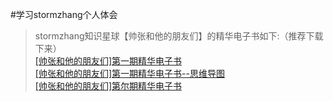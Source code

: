 
#学习stormzhang个人体会

> stormzhang知识星球【帅张和他的朋友们】的精华电子书如下:（推荐下载下来）  
> [[帅张和他的朋友们]第一期精华电子书](https://github.com/floatLig/Learn-Inbox/blob/master/%E5%AD%A6%E4%B9%A0stromzhang%E7%9A%84%E4%B8%80%E4%BA%9B%E4%BD%93%E4%BC%9A/%E3%80%8C%E5%B8%85%E5%BC%A0%E5%92%8C%E4%BB%96%E7%9A%84%E6%9C%8B%E5%8F%8B%E4%BB%AC%E3%80%8D%E7%AC%AC%E4%B8%80%E6%9C%9F%E7%B2%BE%E5%8D%8E%E7%94%B5%E5%AD%90%E4%B9%A6.pdf)  
> [[帅张和他的朋友们]第一期精华电子书--思维导图](https://github.com/floatLig/Learn-Inbox/blob/master/%E5%AD%A6%E4%B9%A0stromzhang%E7%9A%84%E4%B8%80%E4%BA%9B%E4%BD%93%E4%BC%9A/%E5%B8%85%E5%BC%A0%E7%AC%AC%E4%B8%80%E6%9C%9F%E7%94%B5%E5%AD%90%E4%B9%A6%E7%B2%BE%E5%8D%8E-%E6%80%9D%E7%BB%B4%E5%AF%BC%E5%9B%BE.pdf)  
> [[帅张和他的朋友们]第尔期精华电子书](https://github.com/floatLig/Learn-Inbox/blob/master/%E5%AD%A6%E4%B9%A0stromzhang%E7%9A%84%E4%B8%80%E4%BA%9B%E4%BD%93%E4%BC%9A/%E3%80%8C%E5%B8%85%E5%BC%A0%E5%92%8C%E4%BB%96%E7%9A%84%E6%9C%8B%E5%8F%8B%E4%BB%AC%E3%80%8D%E7%AC%AC%E4%BA%8C%E6%9C%9F%E7%B2%BE%E5%8D%8E%E7%94%B5%E5%AD%90%E4%B9%A6.pdf)
